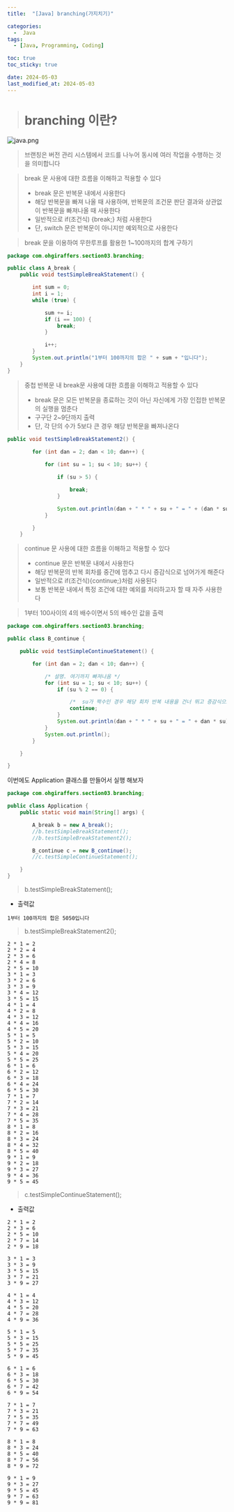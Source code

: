 ```yaml
---
title:  "[Java] branching(가지치기)" 

categories:
  -  Java
tags:
  - [Java, Programming, Coding]

toc: true
toc_sticky: true

date: 2024-05-03
last_modified_at: 2024-05-03
---
```


> # branching 이란?

![java.png](/assets/images/java.png)

> 브랜칭은 버전 관리 시스템에서 코드를 나누어 동시에 여러 작업을 수행하는 것을 의미합니다

> break 문 사용에 대한 흐름을 이해하고 적용할 수 있다
> - break 문은 반복문 내에서 사용한다
> - 해당 반복문을 빠져 나올 때 사용하며, 반복문의 조건문 판단 결과와 상관없이 반복문을 빠져나올 때 사용한다
> - 일반적으로 if(조건식) {break;} 처럼 사용한다
> - 단, switch 문은 반복문이 아니지만 예외적으로 사용한다

> break 문을 이용하여 무한루프를 활용한 1~100까지의 합계 구하기

~~~java
package com.ohgiraffers.section03.branching;

public class A_break {
    public void testSimpleBreakStatement() {

        int sum = 0;
        int i = 1;
        while (true) {

            sum += i;
            if (i == 100) {
                break;
            }

            i++;
        }
        System.out.println("1부터 100까지의 합은 " + sum + "입니다");
    }
}
~~~

> 중첩 반복문 내 break문 사용에 대한 흐름을 이해하고 적용할 수 있다
> - break 문은 모든 반복문을 종료하는 것이 아닌 자신에게 가장 인접한 반복문의 실행을 멈춘다
> - 구구단 2~9단까지 출력
> - 단, 각 단의 수가 5보다 큰 경우 해당 반복문을 빠져나온다

~~~java
public void testSimpleBreakStatement2() {
    
        for (int dan = 2; dan < 10; dan++) {

            for (int su = 1; su < 10; su++) {

                if (su > 5) {

                    break;
                }

                System.out.println(dan + " * " + su + " = " + (dan * su));
            }

        }
    }
~~~

> continue 문 사용에 대한 흐름을 이해하고 적용할 수 있다
> - continue 문은 반복문 내에서 사용한다
> - 해당 반복문의 반복 회차를 중간에 멈추고 다시 증감식으로 넘어가게 해준다
> - 일반적으로 if(조건식){continue;}처럼 사용된다
> - 보통 반복문 내에서 특정 조건에 대한 예외를 처리하고자 할 때 자주 사용한다

> 1부터 100사이의 4의 배수이면서 5의 배수인 값을 출력

~~~java
package com.ohgiraffers.section03.branching;

public class B_continue {

    public void testSimpleContinueStatement() {

        for (int dan = 2; dan < 10; dan++) {

            /* 설명. 여기까지 빠져나옴 */
            for (int su = 1; su < 10; su++) {
                if (su % 2 == 0) {

                    /*  su가 짝수인 경우 해당 회차 반복 내용을 건너 뛰고 증감식으로 이동 */
                    continue;
                }
                System.out.println(dan + " * " + su + " = " + dan * su);
            }
            System.out.println();
        }

    }

}
~~~

이번에도 Application 클래스를 만들어서 실행 해보자

~~~java
package com.ohgiraffers.section03.branching;

public class Application {
    public static void main(String[] args) {

        A_break b = new A_break();
        //b.testSimpleBreakStatement();
        //b.testSimpleBreakStatement2();

        B_continue c = new B_continue();
        //c.testSimpleContinueStatement();

    }
}
~~~

> b.testSimpleBreakStatement();

- 출력값

~~~
1부터 100까지의 합은 5050입니다
~~~

> b.testSimpleBreakStatement2();

~~~
2 * 1 = 2
2 * 2 = 4
2 * 3 = 6
2 * 4 = 8
2 * 5 = 10
3 * 1 = 3
3 * 2 = 6
3 * 3 = 9
3 * 4 = 12
3 * 5 = 15
4 * 1 = 4
4 * 2 = 8
4 * 3 = 12
4 * 4 = 16
4 * 5 = 20
5 * 1 = 5
5 * 2 = 10
5 * 3 = 15
5 * 4 = 20
5 * 5 = 25
6 * 1 = 6
6 * 2 = 12
6 * 3 = 18
6 * 4 = 24
6 * 5 = 30
7 * 1 = 7
7 * 2 = 14
7 * 3 = 21
7 * 4 = 28
7 * 5 = 35
8 * 1 = 8
8 * 2 = 16
8 * 3 = 24
8 * 4 = 32
8 * 5 = 40
9 * 1 = 9
9 * 2 = 18
9 * 3 = 27
9 * 4 = 36
9 * 5 = 45
~~~

> c.testSimpleContinueStatement();

- 출력값

~~~
2 * 1 = 2
2 * 3 = 6
2 * 5 = 10
2 * 7 = 14
2 * 9 = 18

3 * 1 = 3
3 * 3 = 9
3 * 5 = 15
3 * 7 = 21
3 * 9 = 27

4 * 1 = 4
4 * 3 = 12
4 * 5 = 20
4 * 7 = 28
4 * 9 = 36

5 * 1 = 5
5 * 3 = 15
5 * 5 = 25
5 * 7 = 35
5 * 9 = 45

6 * 1 = 6
6 * 3 = 18
6 * 5 = 30
6 * 7 = 42
6 * 9 = 54

7 * 1 = 7
7 * 3 = 21
7 * 5 = 35
7 * 7 = 49
7 * 9 = 63

8 * 1 = 8
8 * 3 = 24
8 * 5 = 40
8 * 7 = 56
8 * 9 = 72

9 * 1 = 9
9 * 3 = 27
9 * 5 = 45
9 * 7 = 63
9 * 9 = 81
~~~

